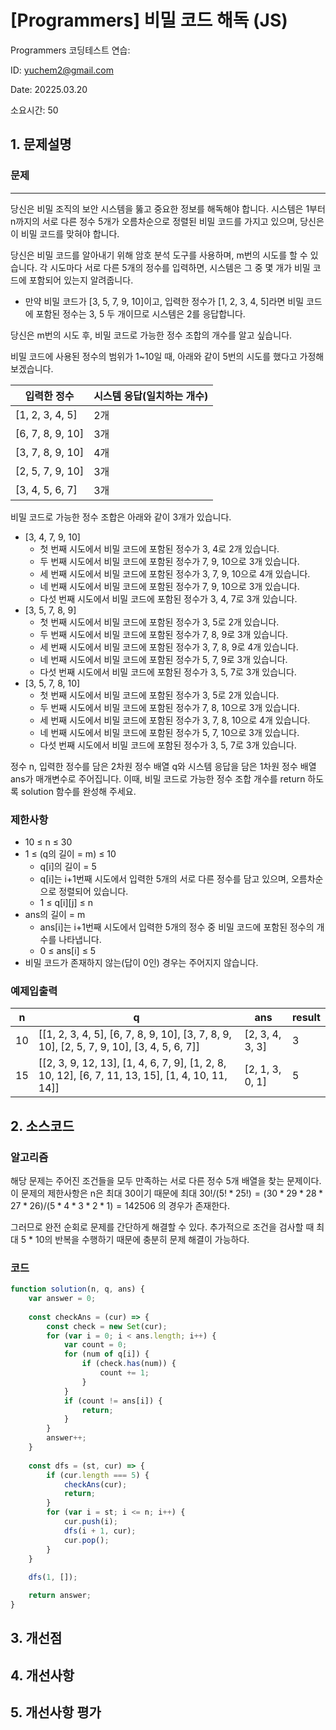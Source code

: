 # [Programmers] 비밀 코드 해독 (JS)
Programmers 코딩테스트 연습: 

ID: yuchem2@gmail.com

Date: 20225.03.20

소요시간: 50

## 1. 문제설명

### 문제
---
당신은 비밀 조직의 보안 시스템을 뚫고 중요한 정보를 해독해야 합니다. 시스템은 1부터 n까지의 서로 다른 정수 5개가 오름차순으로 정렬된 비밀 코드를 가지고 있으며, 당신은 이 비밀 코드를 맞혀야 합니다.

당신은 비밀 코드를 알아내기 위해 암호 분석 도구를 사용하며, m번의 시도를 할 수 있습니다. 각 시도마다 서로 다른 5개의 정수를 입력하면, 시스템은 그 중 몇 개가 비밀 코드에 포함되어 있는지 알려줍니다.

+ 만약 비밀 코드가 [3, 5, 7, 9, 10]이고, 입력한 정수가 [1, 2, 3, 4, 5]라면 비밀 코드에 포함된 정수는 3, 5 두 개이므로 시스템은 2를 응답합니다.

당신은 m번의 시도 후, 비밀 코드로 가능한 정수 조합의 개수를 알고 싶습니다.

비밀 코드에 사용된 정수의 범위가 1~10일 때, 아래와 같이 5번의 시도를 했다고 가정해 보겠습니다.

| 입력한 정수           | 시스템 응답(일치하는 개수)  |
|------------------|------------------|
| [1, 2, 3, 4, 5]  | 2개               |
| [6, 7, 8, 9, 10] | 3개               |
| [3, 7, 8, 9, 10] | 4개               |
| [2, 5, 7, 9, 10] | 3개               |
| [3, 4, 5, 6, 7]  | 3개               |

비밀 코드로 가능한 정수 조합은 아래와 같이 3개가 있습니다.

+ [3, 4, 7, 9, 10]
  + 첫 번째 시도에서 비밀 코드에 포함된 정수가 3, 4로 2개 있습니다.
  + 두 번째 시도에서 비밀 코드에 포함된 정수가 7, 9, 10으로 3개 있습니다.
  + 세 번째 시도에서 비밀 코드에 포함된 정수가 3, 7, 9, 10으로 4개 있습니다.
  + 네 번째 시도에서 비밀 코드에 포함된 정수가 7, 9, 10으로 3개 있습니다.
  + 다섯 번째 시도에서 비밀 코드에 포함된 정수가 3, 4, 7로 3개 있습니다.
+ [3, 5, 7, 8, 9]
  + 첫 번째 시도에서 비밀 코드에 포함된 정수가 3, 5로 2개 있습니다.
  + 두 번째 시도에서 비밀 코드에 포함된 정수가 7, 8, 9로 3개 있습니다.
  + 세 번째 시도에서 비밀 코드에 포함된 정수가 3, 7, 8, 9로 4개 있습니다.
  + 네 번째 시도에서 비밀 코드에 포함된 정수가 5, 7, 9로 3개 있습니다.
  + 다섯 번째 시도에서 비밀 코드에 포함된 정수가 3, 5, 7로 3개 있습니다.
+ [3, 5, 7, 8, 10]
  + 첫 번째 시도에서 비밀 코드에 포함된 정수가 3, 5로 2개 있습니다.
  + 두 번째 시도에서 비밀 코드에 포함된 정수가 7, 8, 10으로 3개 있습니다.
  + 세 번째 시도에서 비밀 코드에 포함된 정수가 3, 7, 8, 10으로 4개 있습니다.
  + 네 번째 시도에서 비밀 코드에 포함된 정수가 5, 7, 10으로 3개 있습니다.
  + 다섯 번째 시도에서 비밀 코드에 포함된 정수가 3, 5, 7로 3개 있습니다.

정수 n, 입력한 정수를 담은 2차원 정수 배열 q와 시스템 응답을 담은 1차원 정수 배열 ans가 매개변수로 주어집니다. 이때, 비밀 코드로 가능한 정수 조합 개수를 return 하도록 solution 함수를 완성해 주세요.


### 제한사항
+ 10 ≤ n ≤ 30
+ 1 ≤ (q의 길이 = m) ≤ 10
  + q[i]의 길이 = 5
  + q[i]는 i+1번째 시도에서 입력한 5개의 서로 다른 정수를 담고 있으며, 오름차순으로 정렬되어 있습니다.
  + 1 ≤ q[i][j] ≤ n
+ ans의 길이 = m
  + ans[i]는 i+1번째 시도에서 입력한 5개의 정수 중 비밀 코드에 포함된 정수의 개수를 나타냅니다.
  + 0 ≤ ans[i] ≤ 5
+ 비밀 코드가 존재하지 않는(답이 0인) 경우는 주어지지 않습니다.

 
### 예제입출력

| n  | q                                                                                               | ans             | result  |
|----|-------------------------------------------------------------------------------------------------|-----------------|---------|
| 10 | [[1, 2, 3, 4, 5], [6, 7, 8, 9, 10], [3, 7, 8, 9, 10], [2, 5, 7, 9, 10], [3, 4, 5, 6, 7]]        | [2, 3, 4, 3, 3] | 3       |
| 15 | [[2, 3, 9, 12, 13], [1, 4, 6, 7, 9], [1, 2, 8, 10, 12], [6, 7, 11, 13, 15], [1, 4, 10, 11, 14]] | [2, 1, 3, 0, 1] | 5       |


## 2. 소스코드

### 알고리즘

해당 문제는 주어진 조건들을 모두 만족하는 서로 다른 정수 5개 배열을 찾는 문제이다. 이 문제의 제한사항은 n은 최대 30이기 때문에 최대 $30! / (5! * 25!) = (30 * 29 * 28 * 27 * 26) / (5 * 4 * 3 * 2 * 1) = 142506$ 의 경우가 존재한다.

그러므로 완전 순회로 문제를 간단하게 해결할 수 있다. 추가적으로 조건을 검사할 때 최대 5 * 10의 반복을 수행하기 때문에 충분히 문제 해결이 가능하다. 

### 코드
```javascript
function solution(n, q, ans) {
    var answer = 0;
    
    const checkAns = (cur) => {
        const check = new Set(cur);
        for (var i = 0; i < ans.length; i++) {
            var count = 0;
            for (num of q[i]) {
                if (check.has(num)) {
                    count += 1;
                }
            }
            if (count != ans[i]) {
                return;
            }
        }
        answer++;
    }
    
    const dfs = (st, cur) => {
        if (cur.length === 5) {
            checkAns(cur);
            return;
        }
        for (var i = st; i <= n; i++) {
            cur.push(i);
            dfs(i + 1, cur);
            cur.pop();
        }
    }
    
    dfs(1, []);

    return answer;
}
```
## 3. 개선점

## 4. 개선사항

## 5. 개선사항 평가
